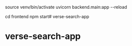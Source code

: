 
source venv/bin/activate 
uvicorn backend.main:app --reload


cd frontend
npm start# verse-search-app
# verse-search-app
